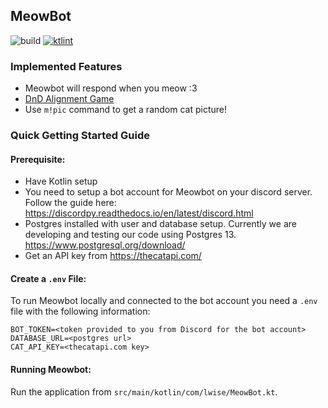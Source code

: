 ## MeowBot
![build](https://github.com/lwise/meowbot/workflows/MeowBot%20CI/badge.svg) [![ktlint](https://img.shields.io/badge/code%20style-%E2%9D%A4-FF4081.svg)](https://ktlint.github.io/)


### Implemented Features
- Meowbot will respond when you meow :3
- [DnD Alignment Game](https://github.com/lwise/meowbot/wiki/Meowbot---DnD-Alignment-Game)
- Use `m!pic` command to get a random cat picture! 

### Quick Getting Started Guide

#### Prerequisite:
- Have Kotlin setup
- You need to setup a bot account for Meowbot on your discord server. Follow the guide here: https://discordpy.readthedocs.io/en/latest/discord.html
- Postgres installed with user and database setup. Currently we are developing and testing our code using Postgres 13. https://www.postgresql.org/download/
- Get an API key from https://thecatapi.com/

#### Create a `.env` File:
To run Meowbot locally and connected to the bot account you need a `.env` file with the following information:

```
BOT_TOKEN=<token provided to you from Discord for the bot account>
DATABASE_URL=<postgres url>
CAT_API_KEY=<thecatapi.com key>
```

#### Running Meowbot:
Run the application from `src/main/kotlin/com/lwise/MeowBot.kt`. 
